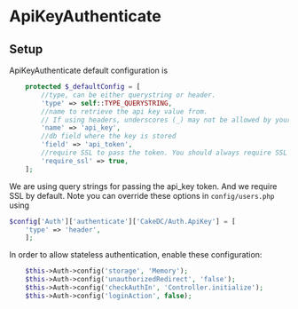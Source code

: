 ApiKeyAuthenticate
=============

Setup
---------------

ApiKeyAuthenticate default configuration is
```php
    protected $_defaultConfig = [
        //type, can be either querystring or header.
        'type' => self::TYPE_QUERYSTRING,
        //name to retrieve the api key value from.
        // If using headers, underscores (_) may not be allowed by your server configuration
        'name' => 'api_key',
        //db field where the key is stored
        'field' => 'api_token',
        //require SSL to pass the token. You should always require SSL to use tokens for Auth
        'require_ssl' => true,
    ];
```

We are using query strings for passing the api_key token. And we require SSL by default.
Note you can override these options in `config/users.php` using

```php
$config['Auth']['authenticate']['CakeDC/Auth.ApiKey'] = [
    'type' => 'header',
    ];
```

In order to allow stateless authentication, enable these configuration:

```php
    $this->Auth->config('storage', 'Memory');
    $this->Auth->config('unauthorizedRedirect', 'false');
    $this->Auth->config('checkAuthIn', 'Controller.initialize');
    $this->Auth->config('loginAction', false);
```

